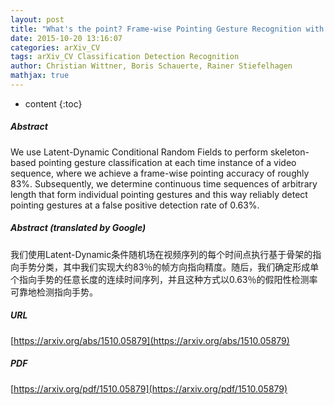 ```yaml
---
layout: post
title: "What's the point? Frame-wise Pointing Gesture Recognition with Latent-Dynamic Conditional Random Fields"
date: 2015-10-20 13:16:07
categories: arXiv_CV
tags: arXiv_CV Classification Detection Recognition
author: Christian Wittner, Boris Schauerte, Rainer Stiefelhagen
mathjax: true
---
```


* content
{:toc}

##### Abstract
We use Latent-Dynamic Conditional Random Fields to perform skeleton-based pointing gesture classification at each time instance of a video sequence, where we achieve a frame-wise pointing accuracy of roughly 83%. Subsequently, we determine continuous time sequences of arbitrary length that form individual pointing gestures and this way reliably detect pointing gestures at a false positive detection rate of 0.63%.

##### Abstract (translated by Google)
我们使用Latent-Dynamic条件随机场在视频序列的每个时间点执行基于骨架的指向手势分类，其中我们实现大约83％的帧方向指向精度。随后，我们确定形成单个指向手势的任意长度的连续时间序列，并且这种方式以0.63％的假阳性检测率可靠地检测指向手势。

##### URL
[https://arxiv.org/abs/1510.05879](https://arxiv.org/abs/1510.05879)

##### PDF
[https://arxiv.org/pdf/1510.05879](https://arxiv.org/pdf/1510.05879)

